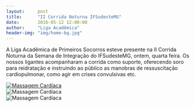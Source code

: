 ```yaml
---
layout:     post
title:      "II Corrida Noturna IFSudesteMG"
date:       2016-05-12 12:00:00
author:     "Liga Acadêmica"
header-img: "img/home-bg.jpg"
---
```


<p>A Liga Acadêmica de Primeiros Socorros esteve presente na II Corrida Noturna da Semana de Integração do IFSudesteMG, ontem, quarta feira. Os nossos ligantes acompanharam a corrida como suporte, oferecendo soro para reidratação e instruindo ao público as manobras de ressuscitação cardiopulmonar, como agir em crises convulsivas etc.</p>


<a href="#">
    <img src="{{ site.baseurl }}/img/post2_f1.jpg" alt="Massagem Cardíaca" />
</a>
<br />
<div class="container-fluid">
<div class="row">
    <div class="col-xs-6">
        <img src="{{ site.baseurl }}/img/post2_f2.jpg" alt="Massagem Cardíaca" />
    </div>
    <div class="col-xs-6">
        <img src="{{ site.baseurl }}/img/post2_f3.jpg" alt="Massagem Cardíaca" />
    </div>
</div>
</div>
